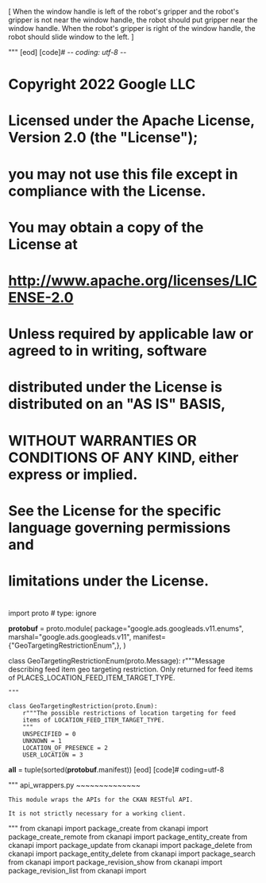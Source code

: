
[
    When the window handle is left of the robot's gripper and the robot's gripper is not near the window handle, the robot should put gripper near the window handle.
    When the robot's gripper is right of the window handle, the robot should slide window to the left.
]

"""
[eod] [code]# -*- coding: utf-8 -*-
# Copyright 2022 Google LLC
#
# Licensed under the Apache License, Version 2.0 (the "License");
# you may not use this file except in compliance with the License.
# You may obtain a copy of the License at
#
#     http://www.apache.org/licenses/LICENSE-2.0
#
# Unless required by applicable law or agreed to in writing, software
# distributed under the License is distributed on an "AS IS" BASIS,
# WITHOUT WARRANTIES OR CONDITIONS OF ANY KIND, either express or implied.
# See the License for the specific language governing permissions and
# limitations under the License.
#
import proto  # type: ignore


__protobuf__ = proto.module(
    package="google.ads.googleads.v11.enums",
    marshal="google.ads.googleads.v11",
    manifest={"GeoTargetingRestrictionEnum",},
)


class GeoTargetingRestrictionEnum(proto.Message):
    r"""Message describing feed item geo targeting restriction.
    Only returned for feed items of
    PLACES_LOCATION_FEED_ITEM_TARGET_TYPE.

    """

    class GeoTargetingRestriction(proto.Enum):
        r"""The possible restrictions of location targeting for feed
        items of LOCATION_FEED_ITEM_TARGET_TYPE.
        """
        UNSPECIFIED = 0
        UNKNOWN = 1
        LOCATION_OF_PRESENCE = 2
        USER_LOCATION = 3


__all__ = tuple(sorted(__protobuf__.manifest))
[eod] [code]# coding=utf-8

"""
    api_wrappers.py
    ~~~~~~~~~~~~~~

    This module wraps the APIs for the CKAN RESTful API.
    
    It is not strictly necessary for a working client.

"""
from ckanapi import package_create
from ckanapi import package_create_remote
from ckanapi import package_entity_create
from ckanapi import package_update
from ckanapi import package_delete
from ckanapi import package_entity_delete
from ckanapi import package_search
from ckanapi import package_revision_show
from ckanapi import package_revision_list
from ckanapi import